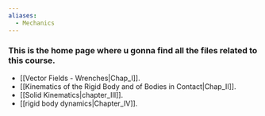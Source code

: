 ```yaml
---
aliases:
  - Mechanics
---
```

### This is the home page where u gonna find all the files related to this course.
- [[Vector Fields - Wrenches|Chap_I]].
- [[Kinematics of the Rigid Body and of Bodies in Contact|Chap_II]].
- [[Solid Kinematics|chapter_III]].
- [[rigid body dynamics|Chapter_IV]].
